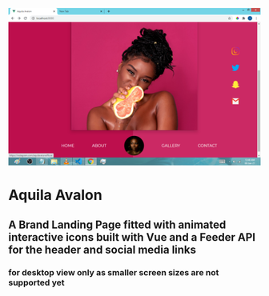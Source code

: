 ![Screenshot](136367561_3981314625234420_5598395231195088162_n.png)
# Aquila Avalon 
## A Brand Landing Page fitted with animated interactive icons built with Vue and a Feeder API for the header and social media links 
### for desktop view only as smaller screen sizes are not supported yet
